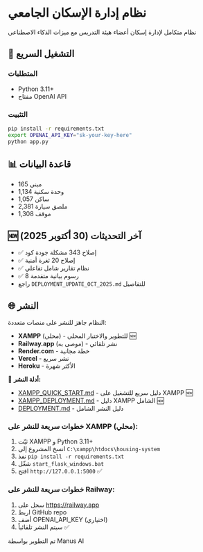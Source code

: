 # نظام إدارة الإسكان الجامعي

نظام متكامل لإدارة إسكان أعضاء هيئة التدريس مع ميزات الذكاء الاصطناعي

## 🚀 التشغيل السريع

### المتطلبات
- Python 3.11+
- مفتاح OpenAI API

### التثبيت
```bash
pip install -r requirements.txt
export OPENAI_API_KEY="sk-your-key-here"
python app.py
```

## 📊 قاعدة البيانات
- 165 مبنى
- 1,134 وحدة سكنية
- 1,057 ساكن
- 2,381 ملصق سيارة
- 1,308 موقف

## 🆕 آخر التحديثات (30 أكتوبر 2025)
- ✅ إصلاح 343 مشكلة جودة كود
- ✅ إصلاح 20 ثغرة أمنية
- ✅ نظام تقارير شامل تفاعلي
- ✅ 8 رسوم بيانية متقدمة
- راجع `DEPLOYMENT_UPDATE_OCT_2025.md` للتفاصيل

## 🌐 النشر
النظام جاهز للنشر على منصات متعددة:
- **XAMPP** (محلي) - للتطوير والاختبار المحلي 🆕
- **Railway.app** (موصى به) - نشر تلقائي
- **Render.com** - خطة مجانية
- **Vercel** - نشر سريع
- **Heroku** - الأكثر شهرة

📖 **أدلة النشر:**
- [XAMPP_QUICK_START.md](XAMPP_QUICK_START.md) - دليل سريع للتشغيل على XAMPP 🆕
- [XAMPP_DEPLOYMENT.md](XAMPP_DEPLOYMENT.md) - دليل XAMPP الشامل 🆕
- [DEPLOYMENT.md](DEPLOYMENT.md) - دليل النشر الشامل

### خطوات سريعة للنشر على XAMPP (محلي):
1. ثبّت XAMPP و Python 3.11+
2. انسخ المشروع إلى `C:\xampp\htdocs\housing-system`
3. نفذ `pip install -r requirements.txt`
4. شغّل `start_flask_windows.bat`
5. افتح `http://127.0.0.1:5000` ✅

### خطوات سريعة للنشر على Railway:
1. سجل على https://railway.app
2. اربط GitHub repo
3. أضف OPENAI_API_KEY (اختياري)
4. سيتم النشر تلقائياً ✅

تم التطوير بواسطة Manus AI
